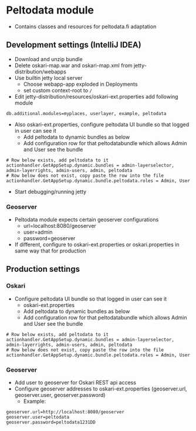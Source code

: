 # Peltodata module

* Contains classes and resources for peltodata.fi adaptation

## Development settings (IntelliJ IDEA)

* Download and unzip bundle
* Delete oskari-map.war and oskari-map.xml from jetty-distribution/webapps
* Use builtin jetty local server
  * Choose webapp-app exploded in Deployments
  * set custom context-root to `/`
* Edit jetty-distribution/resources/oskari-ext.properties add following module
````
db.additional.modules=myplaces, userlayer, example, peltodata
````
* Also oskari-ext.properties, configure peltodata UI bundle so that logged in user can see it
  * Add peltodata to dynamic bundles as below
  * Add configuration row for that peltodatabundle which allows Admin and User see the bundle
````
# Row below exists, add peltodata to it
actionhandler.GetAppSetup.dynamic.bundles = admin-layerselector, admin-layerrights, admin-users, admin, peltodata
# Row below does not exist, copy paste the row into the file
actionhandler.GetAppSetup.dynamic.bundle.peltodata.roles = Admin, User
```` 

* Start debugging/running jetty

### Geoserver
* Peltodata module expects certain geoserver configurations
  * url=localhost:8080/geoserver
  * user=admin
  * password=geoserver
* If different, configure to oskari-ext.properties or oskari.properties in same way that for production 

## Production settings

### Oskari
* Configure peltodata UI bundle so that logged in user can see it
  * oskari-ext.properties
  * Add peltodata to dynamic bundles as below
  * Add configuration row for that peltodatabundle which allows Admin and User see the bundle
````
# Row below exists, add peltodata to it
actionhandler.GetAppSetup.dynamic.bundles = admin-layerselector, admin-layerrights, admin-users, admin, peltodata
# Row below does not exist, copy paste the row into the file
actionhandler.GetAppSetup.dynamic.bundle.peltodata.roles = Admin, User
```` 

### Geoserver
* Add user to geoserver for Oskari REST api access
* Configure geoserver addresses to oskari-ext.properties (geoserver.url, geoserver.user, geoserver.password)
  * Example:
```` 
geoserver.url=http://localhost:8080/geoserver
geoserver.user=peltodata
geoserver.password=peltodata1231DD
````
